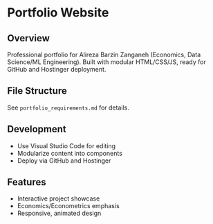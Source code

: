 # Portfolio Website

## Overview

Professional portfolio for Alireza Barzin Zanganeh (Economics, Data Science/ML Engineering). Built with modular HTML/CSS/JS, ready for GitHub and Hostinger deployment.

## File Structure

See `portfolio_requirements.md` for details.

## Development

- Use Visual Studio Code for editing
- Modularize content into components
- Deploy via GitHub and Hostinger

## Features

- Interactive project showcase
- Economics/Econometrics emphasis
- Responsive, animated design